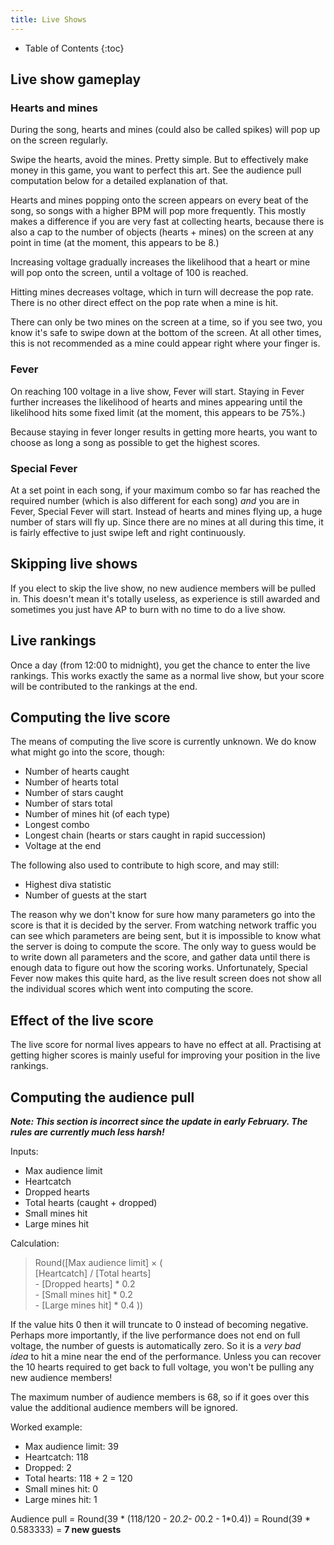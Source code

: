 ```yaml
---
title: Live Shows
---
```

- Table of Contents
{:toc}

## Live show gameplay

### Hearts and mines

During the song, hearts and mines (could also be called spikes) will pop up on the screen regularly.

Swipe the hearts, avoid the mines. Pretty simple. But to effectively make money in this game, you want to perfect this art. See the audience pull computation below for a detailed explanation of that.

Hearts and mines popping onto the screen appears on every beat of the song, so songs with a higher BPM will pop more frequently. This mostly makes a difference if you are very fast at collecting hearts, because there is also a cap to the number of objects (hearts + mines) on the screen at any point in time (at the moment, this appears to be 8.)

Increasing voltage gradually increases the likelihood that a heart or mine will pop onto the screen, until a voltage of 100 is reached.

Hitting mines decreases voltage, which in turn will decrease the pop rate. There is no other direct effect on the pop rate when a mine is hit.

There can only be two mines on the screen at a time, so if you see two, you know it's safe to swipe down at the bottom of the screen. At all other times, this is not recommended as a mine could appear right where your finger is.

### Fever

On reaching 100 voltage in a live show, Fever will start. Staying in Fever further increases the likelihood of hearts and mines appearing until the likelihood hits some fixed limit (at the moment, this appears to be 75%.)

Because staying in fever longer results in getting more hearts, you want to choose as long a song as possible to get the highest scores.

### Special Fever

At a set point in each song, if your maximum combo so far has reached the required number (which is also different for each song) _and_ you are in Fever, Special Fever will start. Instead of hearts and mines flying up, a huge number of stars will fly up. Since there are no mines at all during this time, it is fairly effective to just swipe left and right continuously.

## Skipping live shows

If you elect to skip the live show, no new audience members will be pulled in. This doesn't mean it's totally useless, as experience is still awarded and sometimes you just have AP to burn with no time to do a live show.

## Live rankings

Once a day (from 12:00 to midnight), you get the chance to enter the live rankings. This works exactly the same as a normal live show, but your score will be contributed to the rankings at the end.

## Computing the live score

The means of computing the live score is currently unknown. We do know what might go into the score, though:

- Number of hearts caught
- Number of hearts total
- Number of stars caught
- Number of stars total
- Number of mines hit (of each type)
- Longest combo
- Longest chain (hearts or stars caught in rapid succession)
- Voltage at the end

The following also used to contribute to high score, and may still:

- Highest diva statistic
- Number of guests at the start

The reason why we don't know for sure how many parameters go into the score is that it is decided by the server. From watching network traffic you can see which parameters are being sent, but it is impossible to know what the server is doing to compute the score. The only way to guess would be to write down all parameters and the score, and gather data until there is enough data to figure out how the scoring works. Unfortunately, Special Fever now makes this quite hard, as the live result screen does not show all the individual scores which went into computing the score.

## Effect of the live score

The live score for normal lives appears to have no effect at all. Practising at getting higher scores is mainly useful for improving your position in the live rankings.

## Computing the audience pull

**_Note: This section is incorrect since the update in early February. The rules are currently much less harsh!_**

Inputs:

- Max audience limit
- Heartcatch
- Dropped hearts
- Total hearts (caught + dropped)
- Small mines hit
- Large mines hit

Calculation:

> Round([Max audience limit] × ( <br/>
> [Heartcatch] / [Total hearts] <br/>
> \- [Dropped hearts] * 0.2 <br/>
> \- [Small mines hit] * 0.2<br/>
> \- [Large mines hit] * 0.4
> ))

If the value hits 0 then it will truncate to 0 instead of becoming negative. Perhaps more importantly, if the live performance does not end on full voltage, the number of guests is automatically zero. So it is a _very bad idea_ to hit a mine near the end of the performance. Unless you can recover the 10 hearts required to get back to full voltage, you won't be pulling any new audience members!

The maximum number of audience members is 68, so if it goes over this value the additional audience members will be ignored.

Worked example:

- Max audience limit: 39
- Heartcatch: 118
- Dropped: 2
- Total hearts: 118 + 2 = 120
- Small mines hit: 0
- Large mines hit: 1

Audience pull = Round(39 * (118/120 - 2*0.2- 0*0.2 - 1*0.4)) = Round(39 * 0.583333) = **7 new guests**

